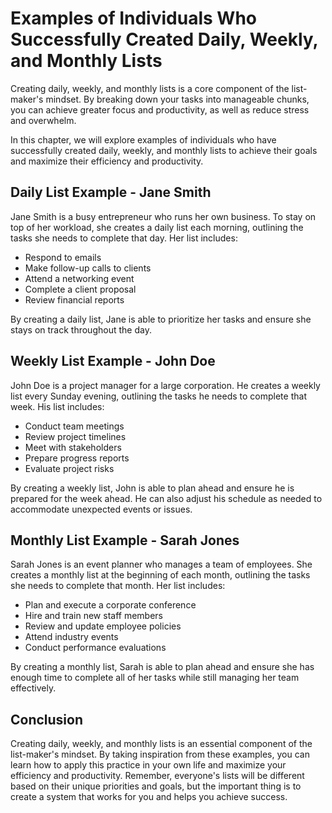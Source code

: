 Examples of Individuals Who Successfully Created Daily, Weekly, and Monthly Lists
=======================================================================================================================================

Creating daily, weekly, and monthly lists is a core component of the list-maker's mindset. By breaking down your tasks into manageable chunks, you can achieve greater focus and productivity, as well as reduce stress and overwhelm.

In this chapter, we will explore examples of individuals who have successfully created daily, weekly, and monthly lists to achieve their goals and maximize their efficiency and productivity.

Daily List Example - Jane Smith
-------------------------------

Jane Smith is a busy entrepreneur who runs her own business. To stay on top of her workload, she creates a daily list each morning, outlining the tasks she needs to complete that day. Her list includes:

* Respond to emails
* Make follow-up calls to clients
* Attend a networking event
* Complete a client proposal
* Review financial reports

By creating a daily list, Jane is able to prioritize her tasks and ensure she stays on track throughout the day.

Weekly List Example - John Doe
------------------------------

John Doe is a project manager for a large corporation. He creates a weekly list every Sunday evening, outlining the tasks he needs to complete that week. His list includes:

* Conduct team meetings
* Review project timelines
* Meet with stakeholders
* Prepare progress reports
* Evaluate project risks

By creating a weekly list, John is able to plan ahead and ensure he is prepared for the week ahead. He can also adjust his schedule as needed to accommodate unexpected events or issues.

Monthly List Example - Sarah Jones
----------------------------------

Sarah Jones is an event planner who manages a team of employees. She creates a monthly list at the beginning of each month, outlining the tasks she needs to complete that month. Her list includes:

* Plan and execute a corporate conference
* Hire and train new staff members
* Review and update employee policies
* Attend industry events
* Conduct performance evaluations

By creating a monthly list, Sarah is able to plan ahead and ensure she has enough time to complete all of her tasks while still managing her team effectively.

Conclusion
----------

Creating daily, weekly, and monthly lists is an essential component of the list-maker's mindset. By taking inspiration from these examples, you can learn how to apply this practice in your own life and maximize your efficiency and productivity. Remember, everyone's lists will be different based on their unique priorities and goals, but the important thing is to create a system that works for you and helps you achieve success.
